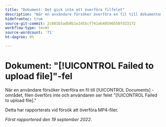 ```yaml
---
title: "Dokument: Det gick inte att överföra filfelet"
description: "När en användare försöker överföra en fil till dokumentområdet överförs inte filen och användaren ser felet Det gick inte att överföra filen."
hidefromtoc: true
source-git-commit: 2c801b5adb0b1e2455cf741eb40596550fd33172
workflow-type: tm+mt
source-wordcount: '71'
ht-degree: 0%

---
```



# Dokument: &quot;[!UICONTROL Failed to upload file]&quot;-fel

<!--This issue is on the Workfront TOC and the Workfront Proof TOC-->

När en användare försöker överföra en fil till [!UICONTROL Documents] -området, filen överförs inte och användaren ser felet &quot;[!UICONTROL Failed to upload file].&quot;

Detta har rapporterats vid försök att överföra MP4-filer.

_Först rapporterad den 19 september 2022._


